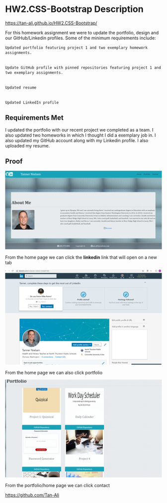 # HW2.CSS-Bootstrap Description
https://tan-ali.github.io/HW2.CSS-Bootstrap/

For this homework assignment we were to update the portfolio, design and our GitHub/Linkedin profiles. Some of the minimum requirements include:

```
Updated portfolio featuring project 1 and two exemplary homework assignments.


Update GitHub profile with pinned repositories featuring project 1 and two exemplary assignments.


Updated resume


Updated LinkedIn profile
```

## Requirements Met

I updated the portfolio with our recent project we completed as a team.  I also updated two homeworks in which I thought I did a exemplary job in.  I also updated my GitHub account along with my Linkedin profile.  I also uploaded my resume.

## Proof 

![home page](assets/images/aboutME.png)

From the home page we can click the **linkedin** link that will open on a new tab


![linkedin profile](assets/images/linkedin.jpeg.png)

From the home page we can also click portfolio

![portfolio page](assets/images/Portfolio.png)

From the portfolio/home page we can click contact

https://github.com/Tan-Ali


